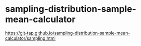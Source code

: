 # sampling-distribution-sample-mean-calculator

https://git-tap.github.io/sampling-distribution-sample-mean-calculator/sampling.html
